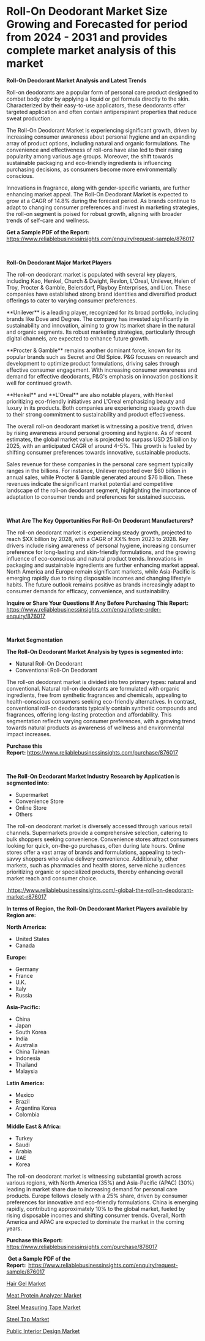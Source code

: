 <p><h1>Roll-On Deodorant Market Size Growing and Forecasted for period from 2024 - 2031 and provides complete market analysis of this market</h1></p><p><strong>Roll-On Deodorant Market Analysis and Latest Trends</strong></p>
<p><p>Roll-on deodorants are a popular form of personal care product designed to combat body odor by applying a liquid or gel formula directly to the skin. Characterized by their easy-to-use applicators, these deodorants offer targeted application and often contain antiperspirant properties that reduce sweat production. </p><p>The Roll-On Deodorant Market is experiencing significant growth, driven by increasing consumer awareness about personal hygiene and an expanding array of product options, including natural and organic formulations. The convenience and effectiveness of roll-ons have also led to their rising popularity among various age groups. Moreover, the shift towards sustainable packaging and eco-friendly ingredients is influencing purchasing decisions, as consumers become more environmentally conscious. </p><p>Innovations in fragrance, along with gender-specific variants, are further enhancing market appeal. The Roll-On Deodorant Market is expected to grow at a CAGR of 14.8% during the forecast period. As brands continue to adapt to changing consumer preferences and invest in marketing strategies, the roll-on segment is poised for robust growth, aligning with broader trends of self-care and wellness.</p></p>
<p><strong>Get a Sample PDF of the Report:&nbsp;</strong> <a href="https://www.reliablebusinessinsights.com/enquiry/request-sample/876017">https://www.reliablebusinessinsights.com/enquiry/request-sample/876017</a></p>
<p>&nbsp;</p>
<p><strong>Roll-On Deodorant Major Market Players</strong></p>
<p><p>The roll-on deodorant market is populated with several key players, including Kao, Henkel, Church & Dwight, Revlon, L'Oreal, Unilever, Helen of Troy, Procter & Gamble, Beiersdorf, Playboy Enterprises, and Lion. These companies have established strong brand identities and diversified product offerings to cater to varying consumer preferences.</p><p>**Unilever** is a leading player, recognized for its broad portfolio, including brands like Dove and Degree. The company has invested significantly in sustainability and innovation, aiming to grow its market share in the natural and organic segments. Its robust marketing strategies, particularly through digital channels, are expected to enhance future growth.</p><p>**Procter & Gamble** remains another dominant force, known for its popular brands such as Secret and Old Spice. P&G focuses on research and development to optimize product formulations, driving sales through effective consumer engagement. With increasing consumer awareness and demand for effective deodorants, P&G's emphasis on innovation positions it well for continued growth.</p><p>**Henkel** and **L'Oreal** are also notable players, with Henkel prioritizing eco-friendly initiatives and L'Oreal emphasizing beauty and luxury in its products. Both companies are experiencing steady growth due to their strong commitment to sustainability and product effectiveness.</p><p>The overall roll-on deodorant market is witnessing a positive trend, driven by rising awareness around personal grooming and hygiene. As of recent estimates, the global market value is projected to surpass USD 25 billion by 2025, with an anticipated CAGR of around 4-5%. This growth is fueled by shifting consumer preferences towards innovative, sustainable products.</p><p>Sales revenue for these companies in the personal care segment typically ranges in the billions. For instance, Unilever reported over $60 billion in annual sales, while Procter & Gamble generated around $76 billion. These revenues indicate the significant market potential and competitive landscape of the roll-on deodorant segment, highlighting the importance of adaptation to consumer trends and preferences for sustained success.</p></p>
<p>&nbsp;</p>
<p><strong>What Are The Key Opportunities For Roll-On Deodorant Manufacturers?</strong></p>
<p><p>The roll-on deodorant market is experiencing steady growth, projected to reach $XX billion by 2028, with a CAGR of XX% from 2023 to 2028. Key drivers include rising awareness of personal hygiene, increasing consumer preference for long-lasting and skin-friendly formulations, and the growing influence of eco-conscious and natural product trends. Innovations in packaging and sustainable ingredients are further enhancing market appeal. North America and Europe remain significant markets, while Asia-Pacific is emerging rapidly due to rising disposable incomes and changing lifestyle habits. The future outlook remains positive as brands increasingly adapt to consumer demands for efficacy, convenience, and sustainability.</p></p>
<p><strong>Inquire or Share Your Questions If Any Before Purchasing This Report:</strong> <a href="https://www.reliablebusinessinsights.com/enquiry/pre-order-enquiry/876017">https://www.reliablebusinessinsights.com/enquiry/pre-order-enquiry/876017</a></p>
<p>&nbsp;</p>
<p><strong>Market Segmentation</strong></p>
<p><strong>The Roll-On Deodorant Market Analysis by types is segmented into:</strong></p>
<p><ul><li>Natural Roll-On Deodorant</li><li>Conventional Roll-On Deodorant</li></ul></p>
<p><p>The roll-on deodorant market is divided into two primary types: natural and conventional. Natural roll-on deodorants are formulated with organic ingredients, free from synthetic fragrances and chemicals, appealing to health-conscious consumers seeking eco-friendly alternatives. In contrast, conventional roll-on deodorants typically contain synthetic compounds and fragrances, offering long-lasting protection and affordability. This segmentation reflects varying consumer preferences, with a growing trend towards natural products as awareness of wellness and environmental impact increases.</p></p>
<p><strong>Purchase this Report:&nbsp;</strong><a href="https://www.reliablebusinessinsights.com/purchase/876017">https://www.reliablebusinessinsights.com/purchase/876017</a></p>
<p>&nbsp;</p>
<p><strong>The Roll-On Deodorant Market Industry Research by Application is segmented into:</strong></p>
<p><ul><li>Supermarket</li><li>Convenience Store</li><li>Online Store</li><li>Others</li></ul></p>
<p><p>The roll-on deodorant market is diversely accessed through various retail channels. Supermarkets provide a comprehensive selection, catering to bulk shoppers seeking convenience. Convenience stores attract consumers looking for quick, on-the-go purchases, often during late hours. Online stores offer a vast array of brands and formulations, appealing to tech-savvy shoppers who value delivery convenience. Additionally, other markets, such as pharmacies and health stores, serve niche audiences prioritizing organic or specialized products, thereby enhancing overall market reach and consumer choice.</p></p>
<p><a href="https://www.reliablebusinessinsights.com/-global-the-roll-on-deodorant-market-r876017">&nbsp;https://www.reliablebusinessinsights.com/-global-the-roll-on-deodorant-market-r876017</a></p>
<p><strong>In terms of Region, the Roll-On Deodorant Market Players available by Region are:</strong></p>
<p>
    <p> <strong> North America: </strong>
        <ul>
            <li>United States</li>
            <li>Canada</li>
        </ul>
        </p> 
    <p> <strong> Europe: </strong>
        <ul>
            <li>Germany</li>
            <li>France</li>
            <li>U.K.</li>
            <li>Italy</li>
            <li>Russia</li>
        </ul>
        </p> 
    <p> <strong> Asia-Pacific: </strong>
        <ul>
            <li>China</li>
            <li>Japan</li>
            <li>South Korea</li>
            <li>India</li>
            <li>Australia</li>
            <li>China Taiwan</li>
            <li>Indonesia</li>
            <li>Thailand</li>
            <li>Malaysia</li>
        </ul>
        </p> 
    <p> <strong> Latin America: </strong>
        <ul>
            <li>Mexico</li>
            <li>Brazil</li>
            <li>Argentina Korea</li>
            <li>Colombia</li>
        </ul>
        </p> 
    <p> <strong> Middle East & Africa: </strong>
        <ul>
            <li>Turkey</li>
            <li>Saudi</li>
            <li>Arabia</li>
            <li>UAE</li>
            <li>Korea</li>
        </ul>
    </p>
    </p>
<p><p>The roll-on deodorant market is witnessing substantial growth across various regions, with North America (35%) and Asia-Pacific (APAC) (30%) leading in market share due to increasing demand for personal care products. Europe follows closely with a 25% share, driven by consumer preferences for innovative and eco-friendly formulations. China is emerging rapidly, contributing approximately 10% to the global market, fueled by rising disposable incomes and shifting consumer trends. Overall, North America and APAC are expected to dominate the market in the coming years.</p></p>
<p><strong>Purchase this Report: </strong><a href="https://www.reliablebusinessinsights.com/purchase/876017">https://www.reliablebusinessinsights.com/purchase/876017</a></p>
<p>&nbsp;<strong>Get a Sample PDF of the Report:&nbsp;&nbsp;</strong><a href="https://www.reliablebusinessinsights.com/enquiry/request-sample/876017">https://www.reliablebusinessinsights.com/enquiry/request-sample/876017</a></p>
<p><strong></strong></p>
<p><p><a href="https://www.linkedin.com/pulse/hair-gel-market-global-regional-analysis-focus-region-country-level-0d6pe?trackingId=MpPv0iQmSwCeTTIf%2B%2BEQzQ%3D%3D">Hair Gel Market</a></p><p><a href="https://www.linkedin.com/pulse/meat-protein-analyzer-market-trends-detailed-study-its-segmentation-wpxxc?trackingId=4uh1Fh2uSxa5aHDQLzm3hw%3D%3D">Meat Protein Analyzer Market</a></p><p><a href="https://www.linkedin.com/pulse/exploring-steel-measuring-tape-market-dynamics-revenue-analysis-wm26c?trackingId=rU1v5uLkQ4iLz2nJfWpxvQ%3D%3D">Steel Measuring Tape Market</a></p><p><a href="https://www.linkedin.com/pulse/global-steel-tap-market-size-expected-experience-cagr-132-through-jhapc?trackingId=LyxDEIARQPaJhSWij2%2BPUQ%3D%3D">Steel Tap Market</a></p><p><a href="https://www.linkedin.com/pulse/market-forecast-global-public-interior-design-trends-heuje?trackingId=k%2B5FnYkOSwWyCGsTu4Kbsg%3D%3D">Public Interior Design Market</a></p></p>